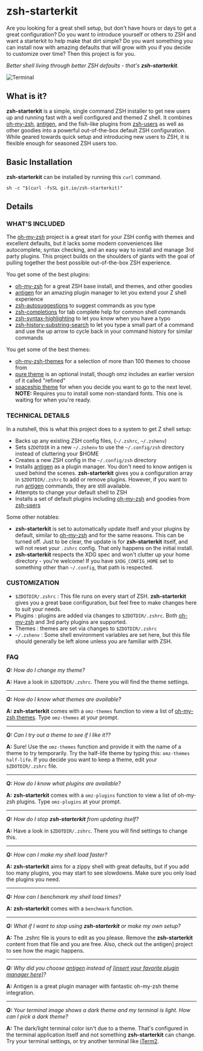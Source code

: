 # zsh-starterkit

Are you looking for a great shell setup, but don't have hours or days to get
a great configuration? Do you want to introduce yourself or others to ZSH and
want a starterkit to help make that dirt simple? Do you want something you can
install now with amazing defaults that will grow with you if you decide to
customize over time? Then this project is for you.

_Better shell living through better ZSH defaults - that's **zsh-starterkit**._

![Terminal][terminal]

## What is it?

**zsh-starterkit** is a simple, single command ZSH installer to get new users
up and running fast with a well configured and themed Z shell. It combines
[oh-my-zsh], [antigen], and the fish-like plugins from [zsh-users] as well as
other goodies into a powerful out-of-the-box default ZSH configuration. While
geared towards quick setup and introducing new users to ZSH, it is flexible
enough for seasoned ZSH users too.

## Basic Installation

**zsh-starterkit** can be installed by running this `curl` command.

```shell
sh -c "$(curl -fsSL git.io/zsh-starterkit)"
```

## Details

### WHAT'S INCLUDED

The [oh-my-zsh] project is a great start for your ZSH config with themes and
excellent defaults, but it lacks some modern conveniences like autocomplete,
syntax checking, and an easy way to install and manage 3rd party plugins. This
project builds on the shoulders of giants with the goal of pulling together the
best possible out-of-the-box ZSH experience.

You get some of the best plugins:

- [oh-my-zsh] for a great ZSH base install, and themes, and other goodies
- [antigen] for an amazing plugin manager to let you extend your Z shell
  experience
- [zsh-autosuggestions] to suggest commands as you type
- [zsh-completions] for tab complete help for common shell commands
- [zsh-syntax-highlighting] to let you know when you have a typo
- [zsh-history-substring-search] to let you type a small part of a command and
  use the up arrow to cycle back in your command history for similar commands

 You get some of the best themes:

- [oh-my-zsh-themes] for a selection of more than 100 themes to choose from
- [pure theme][pure-theme] is an optional install, though omz includes an
  earlier version of it called "refined"
- [spaceship theme][spaceship-prompt] for when you decide you want to go to the
  next level. **NOTE:** Requires you to install some non-standard fonts. This
  one is waiting for when you're ready.

### TECHNICAL DETAILS

In a nutshell, this is what this project does to a system to get Z shell setup:

- Backs up any existing ZSH config files, (`~/.zshrc`, `~/.zshenv`)
- Sets `$ZDOTDIR` in a new `~/.zshenv` to use the `~/.config/zsh` directory
  instead of cluttering your $HOME
- Creates a new ZSH config in the `~/.config/zsh` directory
- Installs [antigen] as a plugin manager. You don't need to know antigen is
  used behind the scenes. **zsh-starterkit** gives you a configuration array in
  `$ZDOTDIR/.zshrc` to add or remove plugins. However, if you want to run
  [antigen] commands, they are still available.
- Attempts to change your default shell to ZSH
- Installs a set of default plugins including [oh-my-zsh] and goodies from
  [zsh-users]

Some other notables:

- **zsh-starterkit** is set to automatically update itself
  and your plugins by default, similar to [oh-my-zsh] and for the same reasons.
  This can be turned off. Just to be clear, the update is for **zsh-starterkit**
  itself, and will not reset your `.zshrc` config. That only happens on the
  initial install.
- **zsh-starterkit** respects the XDG spec and won't clutter up your home
  directory - you're welcome! If you have `$XDG_CONFIG_HOME` set to something
  other than `~/.config`, that path is respected.

### CUSTOMIZATION

- `$ZDOTDIR/.zshrc` : This file runs on every start of ZSH. **zsh-starterkit**
  gives you a great base configuration, but feel free to make changes here to
  suit your needs.
- Plugins : plugins are added via changes to `$ZDOTDIR/.zshrc`. Both [oh-my-zsh]
  and 3rd party plugins are supported.
- Themes : themes are set via changes to `$ZDOTDIR/.zshrc`
- `~/.zshenv` : Some shell environment variables are set here, but this file
  should generally be left alone unless you are familiar with ZSH.

### FAQ

_**Q:** How do I change my theme?_

**A:** Have a look in `$ZDOTDIR/.zshrc`. There you will find the theme
settings.

---

_**Q:** How do I know what themes are available?_

**A:** **zsh-starterkit** comes with a `omz-themes` function to view a list of
[oh-my-zsh themes][oh-my-zsh-themes].
Type `omz-themes` at your prompt.

---

_**Q:** Can I try out a theme to see if I like it??_

**A:** Sure! Use the `omz-themes` function and provide it with the name of a
theme to try temporarily. Try the half-life theme by typing this:
`omz-themes half-life`. If you decide you want to keep a theme, edit your
`$ZDOTDIR/.zshrc` file.

---

_**Q:** How do I know what plugins are available?_

**A:** **zsh-starterkit** comes with a `omz-plugins` function to view a list of
oh-my-zsh plugins. Type `omz-plugins` at your prompt.

---

_**Q:** How do I stop **zsh-starterkit** from updating itself?_

**A:** Have a look in `$ZDOTDIR/.zshrc`. There you will find settings to
change this.

---

_**Q:** How can I make my shell load faster?_

**A:** **zsh-starterkit** aims for a zippy shell with great defaults, but if you
add too many plugins, you may start to see slowdowns. Make sure you only load
the plugins you need.

---

_**Q:** How can I benchmark my shell load times?_

**A:** **zsh-starterkit** comes with a `benchmark` function.

---

_**Q:** What if I want to stop using **zsh-starterkit** or make my own setup?_

**A:** The .zshrc file is yours to edit as you please. Remove the
**zsh-starterkit** content from that file and you are free. Also, check out the
antigen] project to see how the magic happens.

---

_**Q:** Why did you choose [antigen] instead of
[[insert your favorite plugin manager here]][antibody]?_

**A:** Antigen is a great plugin manager with fantastic oh-my-zsh theme
integration.

---

_**Q:** Your terminal image shows a dark theme and my terminal is light.
How can I pick a dark theme?_

**A:** The dark/light terminal color isn't due to a theme. That's configured
in the terminal application itself and not something **zsh-starterkit** can
change. Try your terminal settings, or try another terminal like
[iTerm2][iterm2].


[antibody]: http://getantibody.github.io/
[antigen]: http://antigen.sharats.me/
[iterm2]: https://www.iterm2.com/
[oh-my-zsh-themes]: https://github.com/robbyrussell/oh-my-zsh/wiki/Themes
[oh-my-zsh]: https://ohmyz.sh/
[pure-theme]: https://github.com/sindresorhus/pure
[spaceship-prompt]: https://github.com/denysdovhan/spaceship-prompt
[terminal]: https://raw.githubusercontent.com/mattmc3/zsh-starterkit/master/media/zsh-starterkit.png
[zsh-async]: https://github.com/mafredri/zsh-async
[zsh-autosuggestions]: https://github.com/zsh-users/zsh-autosuggestions
[zsh-completions]: https://github.com/zsh-users/zsh-completions
[zsh-history-substring-search]: https://github.com/zsh-users/zsh-history-substring-search
[zsh-starterkit]: https://github.com/mattmc3/zsh-starterkit
[zsh-syntax-highlighting]: https://github.com/zsh-users/zsh-syntax-highlighting
[zsh-users]: https://github.com/zsh-users/
